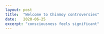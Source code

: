 ```yaml
---
layout: post
title:  "Welcome to Chinmoy controversies"
date:   2020-06-25
excerpt: "consciousness feels significant"
---
```

